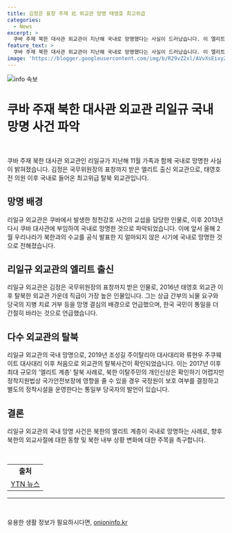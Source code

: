 ```yaml
---
title: 김정은 표창 주재 北 외교관 망명 태영호 최고위급
categories:
  - News
excerpt: >
  쿠바 주재 북한 대사관 외교관이 지난해 국내로 망명했다는 사실이 드러났습니다. 이 엘리트 출신 외교관은 현지 매체에 북한 주민이 한국 국민보다 통일을 더 갈망한다고 말했으며, 북한의 한성렬 전 미국 담당 부상과의 친분도 드러났습니다. 이러한 외교관 탈북은 2019년 이후 처음이며, 북한 엘리트 계층 중 최대 규모로 기록되었습니다.
feature_text: >
  쿠바 주재 북한 대사관 외교관이 지난해 국내로 망명했다는 사실이 드러났습니다. 이 엘리트 출신 외교관은 현지 매체에 북한 주민이 한국 국민보다 통일을 더 갈망한다고 말했으며, 북한의 한성렬 전 미국 담당 부상과의 친분도 드러났습니다. 이러한 외교관 탈북은 2019년 이후 처음이며, 북한 엘리트 계층 중 최대 규모로 기록되었습니다.
image: 'https://blogger.googleusercontent.com/img/b/R29vZ2xl/AVvXsEixyZcFfHzMRdzZMjFBmAUKJYCLCGyLL1o632UiGVXcaFdKo_bkvkuCioo0uUKlGfBVcT3P84aROyZIXSBEx3Aw5nCQ3pTgDom1WDC4m8eifvWiAmWEEVb4x6G_l8C0QH225ldMjyaFvpxGEBGNO37VmDTDMHGhJPq73UglMfDca1-0aw/s1600/blogspot.png'
---
```


<p><img src="https://blogger.googleusercontent.com/img/b/R29vZ2xl/AVvXsEixyZcFfHzMRdzZMjFBmAUKJYCLCGyLL1o632UiGVXcaFdKo_bkvkuCioo0uUKlGfBVcT3P84aROyZIXSBEx3Aw5nCQ3pTgDom1WDC4m8eifvWiAmWEEVb4x6G_l8C0QH225ldMjyaFvpxGEBGNO37VmDTDMHGhJPq73UglMfDca1-0aw/s1600/blogspot.png" alt="info 속보" /></p>

<h1 data-ke-size="size26">쿠바 주재 북한 대사관 외교관 리일규 국내 망명 사건 파악</h1>

<p data-ke-size="size16">&nbsp;</p>

<p data-ke-size="size16">쿠바 주재 북한 대사관 외교관인 리일규가 지난해 11월 가족과 함께 국내로 망명한 사실이 밝혀졌습니다. 김정은 국무위원장의 표창까지 받은 엘리트 출신 외교관으로, 태영호 전 의원 이후 국내로 들어온 최고위급 탈북 외교관입니다.</p>

<h2 data-ke-size="size26">망명 배경</h2>

<p data-ke-size="size16">리일규 외교관은 쿠바에서 발생한 청천강호 사건의 교섭을 담당한 인물로, 이후 2013년 다시 쿠바 대사관에 부임하여 국내로 망명한 것으로 파악되었습니다. 이에 앞서 올해 2월 우리나라가 북한과의 수교를 공식 발표한 지 얼마되지 않은 시기에 국내로 망명한 것으로 전해졌습니다.</p>

<h2 data-ke-size="size26">리일규 외교관의 엘리트 출신</h2>

<p data-ke-size="size16">리일규 외교관은 김정은 국무위원장의 표창까지 받은 인물로, 2016년 태영호 외교관 이후 탈북한 외교관 가운데 직급이 가장 높은 인물입니다. 그는 상급 간부의 뇌물 요구와 당국의 지병 치료 거부 등을 망명 결심의 배경으로 언급했으며, 한국 국민이 통일을 더 간절히 바라는 것으로 언급했습니다.</p>

<h2 data-ke-size="size26">다수 외교관의 탈북</h2>

<p data-ke-size="size16">리일규 외교관의 국내 망명으로, 2019년 조성길 주이탈리아 대사대리와 류현우 주쿠웨이트 대사대리 이후 처음으로 외교관의 탈북사건이 확인되었습니다. 이는 2017년 이후 최대 규모의 '엘리트 계층' 탈북 사례로, 북한 이탈주민의 개인신상은 확인하기 어렵지만 정착지원법상 국가안전보장에 영향을 줄 수 있을 경우 국정원이 보호 여부를 결정하고 별도의 정착시설을 운영한다는 통일부 당국자의 발언이 있습니다.</p>

<h2 data-ke-size="size26">결론</h2>

<p data-ke-size="size16">리일규 외교관의 국내 망명 사건은 북한의 엘리트 계층이 국내로 망명하는 사례로, 향후 북한의 외교사절에 대한 동향 및 북한 내부 상황 변화에 대한 주목을 촉구합니다.</p>

<p data-ke-size="size16">&nbsp;</p>

<table>
<tbody>
<tr>
<td style="text-align: center; height: 17px;"><b>출처</b></td>
</tr>
<tr>
<td style="text-align: center; height: 17px;"><a href="https://www.ytn.co.kr/_ln/0101_202106121726263164">YTN 뉴스</a></td>
</tr>
</tbody>
</table>

<hr>

<p data-ke-size="size16">&nbsp;</p>
유용한 생활 정보가 필요하시다면, <a href="https://onioninfo.kr" rel="dofollow">onioninfo.kr</a>


